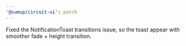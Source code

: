 ```yaml
---
'@sumup/circuit-ui': patch
---
```


Fixed the NotificationToast transitions issue, so the toast appear with smoother fade + height transition.
